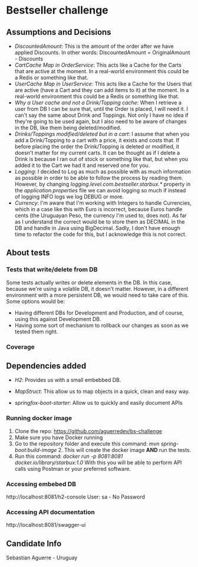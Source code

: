 # Bestseller challenge

## Assumptions and Decisions
* _DiscountedAmount_: This is the amount of the order after we have applied Discounts. In other words: DiscountedAmount = OriginalAmount - Discounts
* _CartCache Map in OrderService_: This acts like a Cache for the Carts that are active at the moment. In a real-world environment this could be a Redis or something like that.
* _UserCache Map in UserService_: This acts like a Cache for the Users that are active (have a Cart and they can add items to it) at the moment. In a real-world environment this could be a Redis or something like that.
* _Why a User cache and not a Drink/Topping cache_: When I retrieve a user from DB I can be sure that, until the Order is placed, I will need it. I can't say the same about Drink and Toppings. Not only I have no idea if they're going to be used again, but I also need to be aware of changes in the DB, like them being deleted/modified.
* _Drinks/Toppings modified/deleted but in a cart_: I assume that when you add a Drink/Topping to a cart with a price, it exists and costs that. If before placing the order the Drink/Topping is deleted or modified, it doesn't matter for my current carts. It can be thought as if I delete a Drink is because I ran out of stock or something like that, but when you added it to the Cart we had it and reserved one for you.
* _Logging_: I decided to Log as much as possible with as much information as possible in order to be able to follow the process by reading them. However, by changing _logging.level.com.bestseller.starbux.*_ property in the _application.properties_ file we can avoid logging so much if instead of logging INFO logs we log DEBUG or more.
* _Currency_: I'm aware that I'm working with Integers to handle Currencies, which in a case like this with Euro is incorrect, because Euros handle cents (the Uruguayan Peso, the currency I'm used to, does not). 
As far as I understand the correct would be to store them as DECIMAL in the DB and handle in Java using BigDecimal. Sadly, I don't have enough time to refactor the code for this, but I acknowledge this is not correct.

## About tests

### Tests that write/delete from DB

Some tests actually writes or delete elements in the DB. 
In this case, because we're using a volatile DB, it doesn't matter.
However, in a different environment with a more persistent DB, we would need to take care of this.
Some options would be:
* Having different DBs for Development and Production, and of course, 
    using this against Development DB.
* Having some sort of mechanism to rollback our changes as soon as we tested them right.

### Coverage



## Dependencies added
* _H2_: Provides us with a small embebbed DB.

* _MapStruct_: This allow us to map objects in a quick, clean and easy way.

* _springfox-boot-starter_: Allow us to quickly and easily document APIs

### Running docker image
1. Clone the repo: https://github.com/aguerredev/bs-challenge
2. Make sure you have Docker running
3. Go to the repository folder and execute this command: _mvn spring-boot:build-image_
    2. This will create the docker image **AND** run the tests.
4. Run this command: _docker run -p 8081:8081 docker.io/library/starbux:1.0_
    With this you will be able to perform API calls using Postman or your preferred software.

### Accessing embebed DB

http://localhost:8081/h2-console
User: sa - No Password

### Accessing API documentation

http://localhost:8081/swagger-ui

## Candidate Info

Sebastian Aguerre - Uruguay
